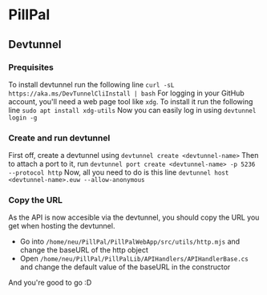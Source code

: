# PillPal

## Devtunnel

### Prequisites

To install devtunnel run the following line `curl -sL https://aka.ms/DevTunnelCliInstall | bash`
For logging in your GitHub account, you'll need a web page tool like `xdg`.
To install it run the following line `sudo apt install xdg-utils`
Now you can easily log in using `devtunnel login -g`

### Create and run devtunnel

First off, create a devtunnel using `devtunnel create <devtunnel-name>`
Then to attach a port to it, run `devtunnel port create <devtunnel-name> -p 5236 --protocol http`
Now, all you need to do is this line `devtunnel host <devtunnel-name>.euw --allow-anonymous`

### Copy the URL
As the API is now accesible via the devtunnel, you should copy the URL you get when hosting the devtunnel.
- Go into `/home/neu/PillPal/PillPalWebApp/src/utils/http.mjs` and change the baseURL of the http object
- Open `/home/neu/PillPal/PillPalLib/APIHandlers/APIHandlerBase.cs` and change the default value of the baseURL in the constructor

And you're good to go :D